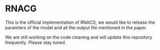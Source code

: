# RNACG
<!-- RNACG (RNA Conditional  Generator), which is based on Flow Matching -->
This is the official implementation of RNACG, we would like to release the paramters of the model and all the output file mentioned in the paper.

We are still working on the code cleaning and will update this repository frequently. Please stay tuned.